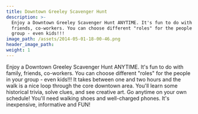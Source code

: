 ```yaml
---
title: Downtown Greeley Scavenger Hunt
description: >-
  Enjoy a Downtown Greeley Scavenger Hunt ANYTIME. It's fun to do with family,
  friends, co-workers. You can choose different "roles" for the people in your
  group - even kids!!!
image_path: /assets/2014-05-01-18-00-46.png
header_image_path:
weight: 1
---
```


Enjoy a Downtown Greeley Scavenger Hunt ANYTIME. It's fun to do with family, friends, co-workers. You can choose different "roles" for the people in your group - even kids!!! It takes between one and two hours and the walk is a nice loop through the core downtown area. You'll learn some historical trivia, solve clues, and see creative art. Go anytime on your own schedule! You'll need walking shoes and well-charged phones. It's inexpensive, informative and FUN!